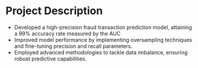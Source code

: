 # Project Description

* Developed a high-precision fraud transaction prediction model, attaining a 99% accuracy rate measured by the AUC
* Improved model performance by implementing oversampling techniques and fine-tuning precision and recall parameters.
* Employed advanced methodologies to tackle data imbalance, ensuring robust predictive capabilities.
